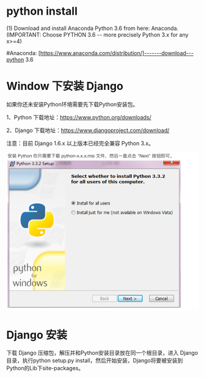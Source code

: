# python install
(1) Download and install Anaconda Python 3.6 from here: Anaconda. (IMPORTANT: Choose PYTHON 3.6 -- more precisely Python 3.x for any x>=4)

 #Anaconda:  [https://www.anaconda.com/distribution/]-------download---python 3.6
 
 
# Window 下安装 Django
如果你还未安装Python环境需要先下载Python安装包。

1、Python 下载地址：https://www.python.org/downloads/

2、Django 下载地址：https://www.djangoproject.com/download/

注意：目前 Django 1.6.x 以上版本已经完全兼容 Python 3.x。

![](https://github.com/linbearababy/phthon-deep-/blob/master/catagory/Python%20digino/pictures/%E5%B1%8F%E5%B9%95%E5%BF%AB%E7%85%A7%202019-05-26%2017.39.22.png)



# Django 安装
下载 Django 压缩包，解压并和Python安装目录放在同一个根目录，进入 Django 目录，执行python setup.py install，然后开始安装，Django将要被安装到Python的Lib下site-packages。

